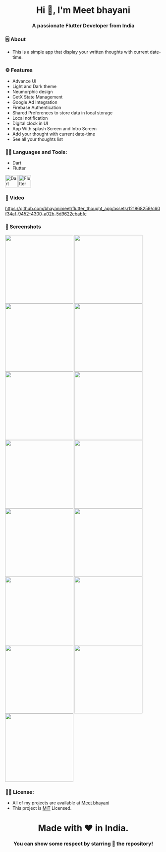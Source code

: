 <h1 align="center">Hi 👋, I'm Meet bhayani</h1>
<h3 align="center">A passionate Flutter Developer from India</h3>


<h3 align="left">🗒 About</h3>

- This is a simple app that display your written thoughts with current date-time.


<h3 align="left">⚙️ Features</h3>

- Advance UI
- Light and Dark theme
- Neumorphic design
- GetX State Management
- Google Ad Integration
- Firebase Authentication
- Shared Preferences to store data in local storage
- Local notification
- Digital clock in UI
- App With splash Screen and Intro Screen
- Add your thought with current date-time
- See all your thoughts list


<h3 align="left">🧑‍💻 Languages and Tools:</h3>

- Dart
- Flutter

<img align="left" src="https://www.vectorlogo.zone/logos/dartlang/dartlang-icon.svg" alt="Dart" width="40" height="40">
<img src="https://www.vectorlogo.zone/logos/flutterio/flutterio-icon.svg" alt="Flutter" width="40" height="40">


<h3 align="left">📲 Video</h3>

https://github.com/bhayanimeet/flutter_thought_app/assets/121868259/c60f34af-9452-4300-a02b-5d9622ebabfe


<h3 align="left">📲 Screenshots</h3>

<img align="left" src="https://github.com/bhayanimeet/flutter_thought_app/assets/121868259/8c3f82be-8587-4cc7-b916-a3c62eba3e36" width="220px">
<img align="left" src="https://github.com/bhayanimeet/flutter_thought_app/assets/121868259/ed415569-7b64-4a4e-acd8-055376efb9e8" width="220px">
<img src="https://github.com/bhayanimeet/flutter_thought_app/assets/121868259/7be18151-f247-4bd4-8dad-dfb555563bba" width="220px">
<img align="left" src="https://github.com/bhayanimeet/flutter_thought_app/assets/121868259/f75e8b65-41ca-4dbe-976e-141a902a8886" width="220px">
<img align="left" src="https://github.com/bhayanimeet/flutter_thought_app/assets/121868259/930beffb-b463-4a3f-a103-8daea5626577" width="220px">
<img src="https://github.com/bhayanimeet/flutter_thought_app/assets/121868259/6f7d051c-a0c1-4073-a831-600dc570cd22" width="220px">
<img align="left" src="https://github.com/bhayanimeet/flutter_thought_app/assets/121868259/fac5c374-ce0a-4313-a7b8-889ee89f25a2" width="220px">
<img align="left" src="https://github.com/bhayanimeet/flutter_thought_app/assets/121868259/690d7732-6f5c-4cf8-939e-e696b3dac21b" width="220px">
<img src="https://github.com/bhayanimeet/flutter_thought_app/assets/121868259/930f6f59-94c3-4570-aa99-6fa97da82946" width="220px">
<img align="left" src="https://github.com/bhayanimeet/flutter_thought_app/assets/121868259/27bfc49a-eff7-4a72-9a5c-d2bb4b3bfffd" width="220px">
<img align="left" src="https://github.com/bhayanimeet/flutter_thought_app/assets/121868259/ddc31d0e-4304-4bc2-9843-9dac2538d0db" width="220px">
<img src="https://github.com/bhayanimeet/flutter_thought_app/assets/121868259/031a0009-18c3-48c9-b776-a2deebdb5729" width="220px">
<img align="left" src="https://github.com/bhayanimeet/flutter_thought_app/assets/121868259/b09eec88-8228-4870-8e05-ccb580fc3d15" width="220px">
<img align="left" src="https://github.com/bhayanimeet/flutter_thought_app/assets/121868259/9bf08f05-c16d-4a4a-aa2f-93f525a36365" width="220px">
<img src="https://github.com/bhayanimeet/flutter_thought_app/assets/121868259/bb2cd53d-9819-4c97-a19b-695602e4a6da" width="220px">


<h3 align="left">🧑‍💻 License:</h3>

- All of my projects are available at [Meet bhayani](https://github.com/bhayanimeet)
- This project is [MIT](LICENSE.md) Licensed.



<h1 align="center">Made with ❤️ in India.</h1>
<h3 align="center">You can show some respect by starring 🌟 the repository!</h3>
